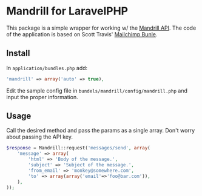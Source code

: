 # Mandrill for LaravelPHP #

This package is a simple wrapper for working w/ the [Mandrill API](http://mandrillapp.com/api/docs/).
The code of the application is based on Scott Travis' [Mailchimp Bunle](https://github.com/swt83/laravel-mailchimp).

## Install ##

In ``application/bundles.php`` add:

```php
'mandrill' => array('auto' => true),
```

Edit the sample config file in ``bundels/mandrill/config/mandrill.php`` and input the proper information.

## Usage ##

Call the desired method and pass the params as a single array.  Don't worry about passing the API key.

```php
$response = Mandrill::request('messages/send', array(
	'message' => array(
		'html' => 'Body of the message.',
		'subject' => 'Subject of the message.',
		'from_email' => 'monkey@somewhere.com',
		'to' => array(array('email'=>'foo@bar.com')),
	),
));
```
